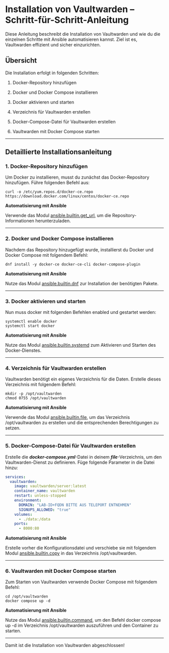 # Installation von Vaultwarden – Schritt-für-Schritt-Anleitung

Diese Anleitung beschreibt die Installation von Vaultwarden und wie du die einzelnen Schritte mit Ansible automatisieren kannst. Ziel ist es, Vaultwarden effizient und sicher einzurichten.

## Übersicht

Die Installation erfolgt in folgenden Schritten:

1. Docker-Repository hinzufügen

2. Docker und Docker Compose installieren

3. Docker aktivieren und starten

4. Verzeichnis für Vaultwarden erstellen

5. Docker-Compose-Datei für Vaultwarden erstellen

6. Vaultwarden mit Docker Compose starten


---

## Detaillierte Installationsanleitung

### 1. Docker-Repository hinzufügen

Um Docker zu installieren, musst du zunächst das Docker-Repository hinzufügen. Führe folgenden Befehl aus:
```shell
curl -o /etc/yum.repos.d/docker-ce.repo https://download.docker.com/linux/centos/docker-ce.repo
```

**Automatisierung mit Ansible**

Verwende das Modul [ansible.builtin.get_url](https://docs.ansible.com/ansible/latest/collections/ansible/builtin/get_url_module.html), um die Repository-Informationen herunterzuladen.

---

### 2. Docker und Docker Compose installieren

Nachdem das Repository hinzugefügt wurde, installierst du Docker und Docker Compose mit folgendem Befehl:
```shell
dnf install -y docker-ce docker-ce-cli docker-compose-plugin
```
**Automatisierung mit Ansible**

Nutze das Modul [ansible.builtin.dnf](https://docs.ansible.com/ansible/latest/collections/ansible/builtin/dnf_module.html) zur Installation der benötigten Pakete.

---

### 3. Docker aktivieren und starten

Nun muss docker mit folgenden Befehlen enabled und gestartet werden:
```shell
systemctl enable docker
systemctl start docker
```
**Automatisierung mit Ansible**

Nutze das Modul [ansible.builtin.systemd](https://docs.ansible.com/ansible/latest/collections/ansible/builtin/systemd_module.html) zum Aktivieren und Starten des Docker-Dienstes.


---

### 4. Verzeichnis für Vaultwarden erstellen

Vaultwarden benötigt ein eigenes Verzeichnis für die Daten. Erstelle dieses Verzeichnis mit folgendem Befehl:
```shell
mkdir -p /opt/vaultwarden
chmod 0755 /opt/vaultwarden
```
**Automatisierung mit Ansible**

Verwende das Modul [ansible.builtin.file](https://docs.ansible.com/ansible/latest/collections/ansible/builtin/file_module.html), um das Verzeichnis /opt/vaultwarden zu erstellen und die entsprechenden Berechtigungen zu setzen.

---

### 5. Docker-Compose-Datei für Vaultwarden erstellen

Erstelle die ***docker-compose.yml***-Datei in deinem ***file***-Verzeichnis, um den Vaultwarden-Dienst zu definieren. Füge folgende Parameter in die Datei hinzu:
```yml
services:
  vaultwarden:
    image: vaultwarden/server:latest
    container_name: vaultwarden
    restart: unless-stopped
    environment:
      DOMAIN: "LAB-ID+FQDN BITTE AUS TELEPORT ENTNEHMEN"
      SIGNUPS_ALLOWED: "true"
    volumes:
      - ./data:/data
    ports:
      - 8000:80
```
**Automatisierung mit Ansible**

Erstelle vorher die Konfigurationsdatei und verschiebe sie mit folgendem Modul [ansible.builtin.copy](https://docs.ansible.com/ansible/latest/collections/ansible/builtin/copy_module.html) in das Verzeichnis /opt/vaultwarden.

---

### 6. Vaultwarden mit Docker Compose starten

Zum Starten von Vaultwarden verwende Docker Compose mit folgendem Befehl:
```shell
cd /opt/vaultwarden
docker compose up -d
```
**Automatisierung mit Ansible**

Nutze das Modul [ansible.builtin.command](https://docs.ansible.com/ansible/latest/collections/ansible/builtin/command_module.html), um den Befehl docker compose up -d im Verzeichnis /opt/vaultwarden auszuführen und den Container zu starten.

---

Damit ist die Installation von Vaultwarden abgeschlossen!
